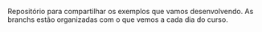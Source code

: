 Repositório para compartilhar os exemplos que vamos desenvolvendo.
As branchs estão organizadas com o que vemos a cada dia do curso.